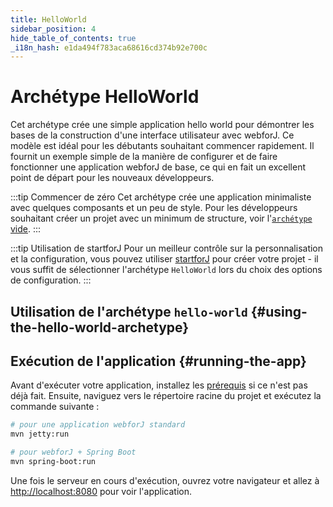 ```yaml
---
title: HelloWorld
sidebar_position: 4
hide_table_of_contents: true
_i18n_hash: e1da494f783aca68616cd374b92e700c
---
```

<Head>
  <style>{`
  .container {
    max-width: 65em !important;
  }
  `}</style>
</Head>

<!-- vale off -->
# Archétype HelloWorld
<!-- vale on -->

Cet archétype crée une simple application hello world pour démontrer les bases de la construction d'une interface utilisateur avec webforJ. Ce modèle est idéal pour les débutants souhaitant commencer rapidement. Il fournit un exemple simple de la manière de configurer et de faire fonctionner une application webforJ de base, ce qui en fait un excellent point de départ pour les nouveaux développeurs.

:::tip Commencer de zéro
Cet archétype crée une application minimaliste avec quelques composants et un peu de style. Pour les développeurs souhaitant créer un projet avec un minimum de structure, voir l'[`archétype` vide](./blank).
:::

:::tip Utilisation de startforJ
Pour un meilleur contrôle sur la personnalisation et la configuration, vous pouvez utiliser [startforJ](https://docs.webforj.com/startforj/) pour créer votre projet - il vous suffit de sélectionner l'archétype `HelloWorld` lors du choix des options de configuration.
:::

## Utilisation de l'archétype `hello-world` {#using-the-hello-world-archetype}

<ComponentArchetype
project="hello-world"
/>

## Exécution de l'application {#running-the-app}

Avant d'exécuter votre application, installez les [prérequis](../../introduction/prerequisites) si ce n'est pas déjà fait. 
Ensuite, naviguez vers le répertoire racine du projet et exécutez la commande suivante :

```bash
# pour une application webforJ standard
mvn jetty:run

# pour webforJ + Spring Boot
mvn spring-boot:run
```

Une fois le serveur en cours d'exécution, ouvrez votre navigateur et allez à [http://localhost:8080](http://localhost:8080) pour voir l'application.
